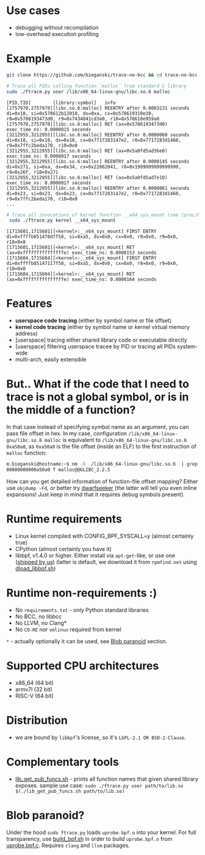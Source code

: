 # Use cases

* debugging without recompilation
* low-overhead execution profiling

# Example

```bash
git clone https://github.com/bieganski/trace-no-bcc && cd trace-no-bcc

# Trace all PIDs calling function `malloc` from standard C library
sudo ./ftrace.py user /lib/x86_64-linux-gnu/libc.so.6 malloc
```

```
[PID,TID]        [library:symbol]   info
[2757970,2757970][libc.so.6:malloc] REENTRY after 0.0003231 seconds di=0x18, si=0x578612b12010, dx=0xa, cx=0x578619310e38, r8=0x5786193473d0, r9=0x7434841cd3e0, r10=0x578618e959a0
[2757970,2757970][libc.so.6:malloc] RET (ax=0x5786193473d0) exec_time_ns: 0.0000015 seconds
[3212955,3212955][libc.so.6:malloc] REENTRY after 0.0000060 seconds di=0x18, si=0x18, dx=0x18, cx=0x7717283147e2, r8=0x7717283d1460, r9=0x7ffc2beda170, r10=0x0
[3212955,3212955][libc.so.6:malloc] RET (ax=0x5a0fd5ad36e0) exec_time_ns: 0.0000017 seconds
[3212955,3212955][libc.so.6:malloc] REENTRY after 0.0000145 seconds di=0x271, si=0xa, dx=0x34, cx=0x22062041, r8=0x1999999999999999, r9=0x26f, r10=0x271
[3212955,3212955][libc.so.6:malloc] RET (ax=0x5a0fd5ad7e10) exec_time_ns: 0.0000017 seconds
[3212955,3212955][libc.so.6:malloc] REENTRY after 0.0000061 seconds di=0x23, si=0x23, dx=0x23, cx=0x7717283147e2, r8=0x7717283d1460, r9=0x7ffc2beda170, r10=0x0
...
```


```bash
# Trace all invocations of kernel function __x64_sys_mount (see /proc/kallsyms)
 sudo ./ftrace.py kernel __x64_sys_mount
```

```
[1715601,1715601][<kernel>:__x64_sys_mount] FIRST ENTRY di=0xffffb851470dff58, si=0xa5, dx=0x0, cx=0x0, r8=0x0, r9=0x0, r10=0x0
[1715601,1715601][<kernel>:__x64_sys_mount] RET (ax=0xfffffffffffffffe) exec_time_ns: 0.0000153 seconds
[1715604,1715604][<kernel>:__x64_sys_mount] FIRST ENTRY di=0xffffb85147117f58, si=0xa5, dx=0x0, cx=0x0, r8=0x0, r9=0x0, r10=0x0
[1715604,1715604][<kernel>:__x64_sys_mount] RET (ax=0xfffffffffffffffe) exec_time_ns: 0.0000164 seconds
```

# Features

* **userspace code tracing** (either by symbol name or file offset)
* **kernel code tracing** (either by symbol name or kernel virtual memory address)
* [userspace] tracing either shared library code or executable directly
* [userspace] filtering userspace tracee by PID or tracing all PIDs system-wide
* multi-arch, easily extensible



# But.. What if the code that I need to trace is not a global symbol, or is in the middle of a function?

In that case instead of specifying symbol name as an argument, you can pass file offset in hex. In my case, configuration `/lib/x86_64-linux-gnu/libc.so.6 malloc` is equivalent to `/lib/x86_64-linux-gnu/libc.so.6 0xa50a0`, as `0xa50a0` is the file offset (inside an ELF) to the first instruction of `malloc` function:

```bash
m.bieganski@hostname:~$ nm -D  /lib/x86_64-linux-gnu/libc.so.6  | grep "T malloc"
00000000000a50a0 T malloc@@GLIBC_2.2.5
```

How can you get detailed information of function-file offset mapping? Either use `objdump -Fd`, or better try [dwarfseeker](https://github.com/bieganski/dwarfseeker/) (the latter will tell you even inline expansions! Just keep in mind that it requires debug symbols present).


# Runtime requirements
* Linux kernel compiled with CONFIG_BPF_SYSCALL=y (almost certainly true)
* CPython (almost certainly you have it)
* libbpf, v1.4.0 or higher. Either install via `apt-get`-like, or use one ([shipped by us](./libbpf/x86_64/libbpf.so.1)) (latter is default, we download it from `rpmfind.net` using [dload_libbpf.sh](./dload_libbpf.sh))

# Runtime non-requirements :)
* No `requirements.txt` - only Python standard libraries
* No BCC, no libbcc
* No LLVM, no Clang*
* No `CO-RE` nor `vmlinux` required from kernel

`*` - actually optionally it can be used, see [Blob paranoid](#blob-paranoid) section.

# Supported CPU architectures
* x86_64 (64 bit)
* armv7l (32 bit)
* RISC-V (64 bit)

# Distribution
* we are bound by `libbpf`'s license, so it's `LGPL-2.1 OR BSD-2-Clause`.

# Complementary tools
* [lib_get_pub_funcs.sh](./lib_get_pub_funcs.sh) - prints all function names that given shared library exposes. sample use case: `sudo ./ftrace.py user path/to/lib.so $(./lib_get_pub_funcs.sh path/to/lib.so)`

# Blob paranoid?

Under the hood `sudo ftrace.py` loads `uprobe.bpf.o` into your kernel. For full transparency, use [build_bpf.sh](./build_bpf.sh) in order to build `uprobe.bpf.o` from [uprobe.bpf.c](./uprobe.bpf.c). Requires `clang` and `llvm` packages.